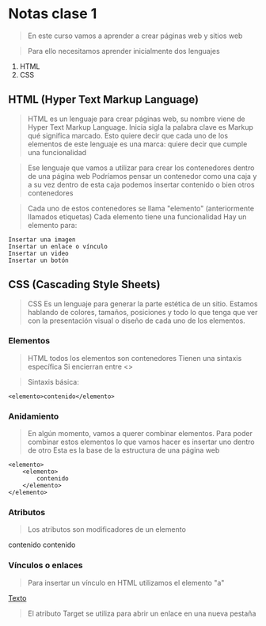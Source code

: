 # Notas clase 1

> En este curso vamos a aprender a crear páginas web y sitios web

> Para ello necesitamos aprender inicialmente dos lenguajes

1. HTML
2. CSS

## HTML (Hyper Text Markup Language)
> HTML es un lenguaje para crear páginas web, su nombre viene de Hyper Text Markup Language.
> Inicia sigla la palabra clave es Markup qué significa marcado. Esto quiere decir que cada uno de los elementos de este lenguaje es una marca: quiere decir que cumple una funcionalidad 

> Ese lenguaje que vamos a utilizar para crear los contenedores dentro de una página web
> Podríamos pensar un contenedor como una caja y a su vez dentro de esta caja podemos insertar contenido o bien otros contenedores

> Cada uno de estos contenedores se llama "elemento" (anteriormente llamados etiquetas)
> Cada elemento tiene una funcionalidad
> Hay un elemento para:

    Insertar una imagen   
    Insertar un enlace o vínculo   
    Insertar un video  
    Insertar un botón  

## CSS (Cascading Style Sheets)   
> CSS Es un lenguaje para generar la parte estética de un sitio.
> Estamos hablando de colores, tamaños, posiciones y todo lo que tenga que ver con la presentación visual o diseño de cada uno de los elementos.

### Elementos
> HTML todos los elementos son contenedores
> Tienen una sintaxis específica
> Si encierran entre <>

> Sintaxis básica:

    <elemento>contenido</elemento>

### Anidamiento
>  En algún momento, vamos a querer combinar elementos.
> Para poder combinar estos elementos lo que vamos hacer es insertar uno dentro de otro
> Esta es la base de la estructura de una página web

    <elemento>  
        <elemento>  
            contenido  
        </elemento>  
    </elemento>  

### Atributos
> Los atributos son modificadores de un elemento

<elemento atributo="valor">contenido</elemento>
<elemento atributo="valor" atributo2="valor">contenido</elemento>

### Vínculos o enlaces
> Para insertar un vínculo en HTML 
> utilizamos el elemento "a"

<a href="url" target="_blank">
    Texto
</a>

> El atributo Target se utiliza para abrir un enlace en una nueva pestaña

